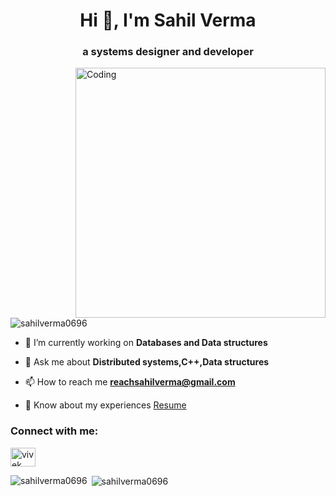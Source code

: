 <!--![MasterHead](https://1.bp.blogspot.com/-7A4WynwLsMw/XbBpCXG8fHI/AAAAAAAAMt4/uOa1bpLskYgrwGbllhSu2SDj_Mig8SXJQCLcBGAsYHQ/s1600/2000_600px.gif) -->
<h1 align="center">Hi 👋, I'm Sahil Verma</h1>
<h3 align="center"> a systems designer and developer</h3>
<img align="right" alt="Coding" width="400" src="https://media0.giphy.com/media/ZCf9HlIlaGRtZgCEUj/giphy.gif?cid=ecf05e47qw2vexbwljxmfql0elzvpl5ihhvsjobcsev46g7z&rid=giphy.gif&ct=g">

<p align="left"> <img src="https://komarev.com/ghpvc/?username=sahilverma0696&label=Profile%20views&color=0e75b6&style=flat" alt="sahilverma0696" /> </p>



- 🔭 I’m currently working on **Databases and Data structures**

- 💬 Ask me about **Distributed systems,C++,Data structures**

- 📫 How to reach me **reachsahilverma@gmail.com**

- 📄 Know about my experiences [Resume](https://drive.google.com/file/d/1f2K98ChMCHrv0--YMGi5AmaXXJoF010C/view?usp=sharing)

<h3 align="left">Connect with me:</h3>
<p align="left">
<a href="https://www.linkedin.com/in/reachsahilverma/" target="blank"><img align="center" src="https://raw.githubusercontent.com/rahuldkjain/github-profile-readme-generator/master/src/images/icons/Social/linked-in-alt.svg" alt="vivek panchal" height="30" width="40" /></a>


<p><img align="left" src="https://github-readme-stats.vercel.app/api/top-langs?username=sahilverma0696&show_icons=true&locale=en&layout=compact" alt="sahilverma0696" /></p>

<p>&nbsp;<img align="center" src="https://github-readme-stats.vercel.app/api?username=sahilverma0696&show_icons=true&locale=en" alt="sahilverma0696" /></p>


